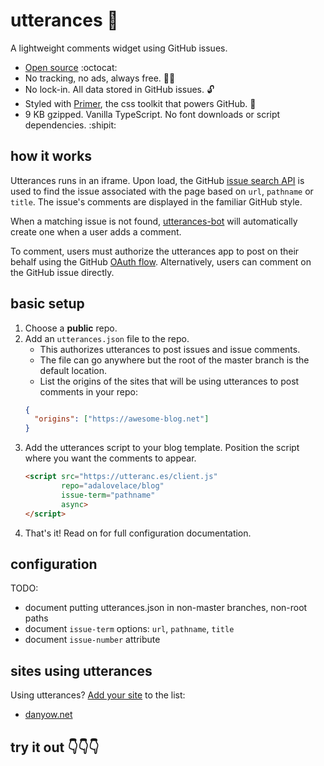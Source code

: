# utterances :crystal_ball:

A lightweight comments widget using GitHub issues.

* [Open source](https://github.com/utterance) :octocat:
* No tracking, no ads, always free. :satellite::no_entry_sign:
* No lock-in. All data stored in GitHub issues. :unlock:
* Styled with [Primer](http://primercss.io/), the css toolkit that powers GitHub. :art:
* 9 KB gzipped. Vanilla TypeScript. No font downloads or script dependencies. :shipit:

## how it works

Utterances runs in an iframe. Upon load, the GitHub [issue search API](https://developer.github.com/v3/search/#search-issues) is used to find the issue associated with the page based on `url`, `pathname` or `title`. The issue's comments are displayed in the familiar GitHub style.

When a matching issue is not found, [utterances-bot](https://github.com/utterances-bot) will automatically create one when a user adds a comment.

To comment, users must authorize the utterances app to post on their behalf using the GitHub [OAuth flow](https://developer.github.com/v3/oauth/#web-application-flow). Alternatively, users can comment on the GitHub issue directly.

## basic setup

1. Choose a **public** repo.
1. Add an `utterances.json` file to the repo.
    - This authorizes utterances to post issues and issue comments.
    - The file can go anywhere but the root of the master branch is the default location.
    - List the origins of the sites that will be using utterances to post comments in your repo:
    ``` json
    {
      "origins": ["https://awesome-blog.net"]
    }
    ```
1. Add the utterances script to your blog template. Position the script where you want the comments to appear.
    ```html
    <script src="https://utteranc.es/client.js"
            repo="adalovelace/blog"
            issue-term="pathname"
            async>
    </script>
    ```
1. That's it! Read on for full configuration documentation.

## configuration

TODO:

- document putting utterances.json in non-master branches, non-root paths
- document `issue-term` options: `url`, `pathname`, `title`
- document `issue-number` attribute

## sites using utterances

Using utterances? [Add your site](https://github.com/utterance/utterances/edit/master/README.md) to the list:

* [danyow.net](https://danyow.net)

## try it out :point_down::point_down::point_down:
